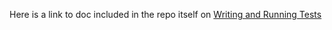 Here is a link to doc included in the repo itself on [Writing and Running Tests](https://github.com/edx/edx-platform/blob/master/docs/en_us/internal/testing.md)

